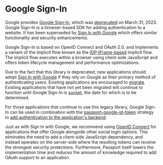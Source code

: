 # Google Sign-In

Google provides [Google Sign-In](https://developers.google.com/identity/sign-in/web/sign-in),
which was [deprecated](https://developers.google.com/identity/sign-in/web/deprecation-and-sunset)
on March 31, 2023.  Google Sign-In is a browser-based SDK for adding
authentication to a website.  It has been superseded by [Sign In with Google](../gsi/)
which offers similar functionality and security enhancements.

Google Sign-In is based on OpenID Connect and OAuth 2.0, and implements a
variant of the implicit flow known as the [IDP-IFrame-based](https://lists.openid.net/pipermail/openid-specs-ab/2015-November/005865.html)
implicit flow.  The implicit flow executes within a browser using client-side
JavaScript and offers token lifecycle management and performance optimizations.

Due to the fact that this library is deprecated, new applications should adopt
[Sign In with Google](../gsi/) if they rely on Google as their primary method of
authenticating users.  Existing applications are encouraged to [migrate](https://developers.google.com/identity/gsi/web/guides/migration).
Existing applications that have not yet been migrated will continue to function
until Google Sign-In is [sunset](https://developers.google.com/identity/sign-in/web/deprecation-and-sunset),
the date for which is to be determined.

For those applications that continue to use this legacy library, Google Sign-In
can be used in combination with the [passport-google-id-token](https://www.npmjs.com/package/passport-google-id-token)
strategy to [add authentication to the application's backend](https://developers.google.com/identity/sign-in/web/backend-auth).

Just as with Sign In with Google, we recommend using [OpenID Connect](../openid-connect/)
for applications that offer Google alongside other social login options.  This
eliminates the need to add a client-side JavaScript dependency, and instead
operates on the server-side where the resulting tokens can receive the strongest
security protections.  Furthermore, Passport itself lowers the implementation
time and reduces the amount of knowledge required to add OAuth support to an
application.
